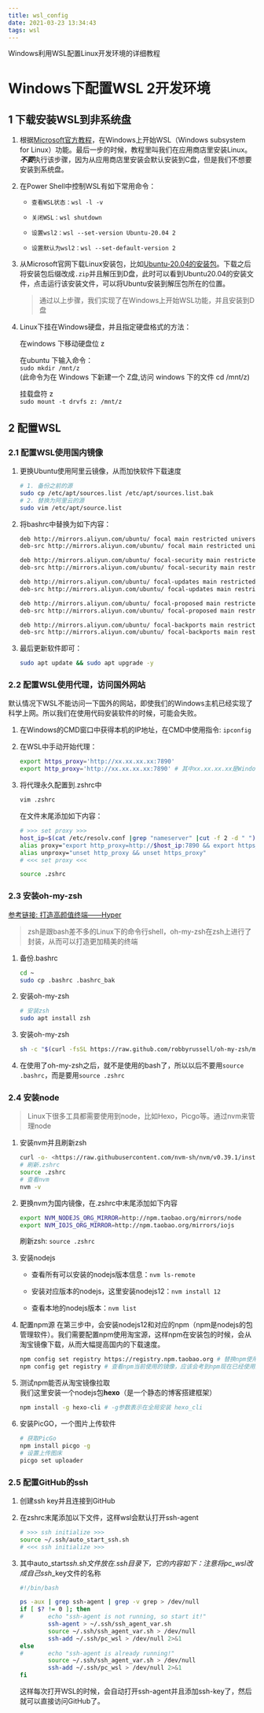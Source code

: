 ```yaml
---
title: wsl_config
date: 2021-03-23 13:34:43
tags: wsl
---
```




Windows利用WSL配置Linux开发环境的详细教程



<!--more-->
# Windows下配置WSL 2开发环境

## 1 下载安装WSL到非系统盘

1.  根据[Microsoft官方教程](https://docs.microsoft.com/en-us/windows/wsl/install-manual)，在Windows上开始WSL（Windows subsystem for Linux）功能。最后一步的时候，教程里叫我们在应用商店里安装Linux。***不要***执行该步骤，因为从应用商店里安装会默认安装到C盘，但是我们不想要安装到系统盘。

2.  在Power Shell中控制WSL有如下常用命令：

    *   `查看WSL状态：wsl -l -v`

    *   `关闭WSL：wsl shutdown`

    *   `设置wsl2：wsl --set-version Ubuntu-20.04 2`

    *   `设置默认为wsl2：wsl --set-default-version 2`

3.  &#x20;从Microsoft官网下载Linux安装包，比如[Ubuntu-20.04的安装包](https://aka.ms/wslubuntu2004)。下载之后将安装包后缀改成`.zip`并且解压到D盘，此时可以看到Ubuntu20.04的安装文件，点击运行该安装文件，可以将Ubuntu安装到解压包所在的位置。

    > 通过以上步骤，我们实现了在Windows上开始WSL功能，并且安装到D盘

4.  Linux下挂在Windows硬盘，并且指定硬盘格式的方法：

    在windows 下移动硬盘位 z

    在ubuntu 下输入命令：\
    `sudo mkdir /mnt/z`\
    (此命令为在 Windows 下新建一个 Z盘,访问 windows 下的文件 cd /mnt/z)

    挂载盘符 z\
    `sudo mount -t drvfs z: /mnt/z`

## 2 配置WSL

### 2.1 配置WSL使用国内镜像

1.  更换Ubuntu使用阿里云镜像，从而加快软件下载速度

    ```bash
    # 1. 备份之前的源
    sudo cp /etc/apt/sources.list /etc/apt/sources.list.bak
    # 2. 替换为阿里云的源
    sudo vim /etc/apt/source.list

    ```

2.  将bashrc中替换为如下内容：

    ```bash
    deb http://mirrors.aliyun.com/ubuntu/ focal main restricted universe multiverse
    deb-src http://mirrors.aliyun.com/ubuntu/ focal main restricted universe multiverse

    deb http://mirrors.aliyun.com/ubuntu/ focal-security main restricted universe multiverse
    deb-src http://mirrors.aliyun.com/ubuntu/ focal-security main restricted universe multiverse

    deb http://mirrors.aliyun.com/ubuntu/ focal-updates main restricted universe multiverse
    deb-src http://mirrors.aliyun.com/ubuntu/ focal-updates main restricted universe multiverse

    deb http://mirrors.aliyun.com/ubuntu/ focal-proposed main restricted universe multiverse
    deb-src http://mirrors.aliyun.com/ubuntu/ focal-proposed main restricted universe multiverse

    deb http://mirrors.aliyun.com/ubuntu/ focal-backports main restricted universe multiverse
    deb-src http://mirrors.aliyun.com/ubuntu/ focal-backports main restricted universe multiverse
    ```

3.  最后更新软件即可：

    ```bash
    sudo apt update && sudo apt upgrade -y
    ```

### 2.2 配置WSL使用代理，访问国外网站

默认情况下WSL不能访问一下国外的网站，即使我们的Windows主机已经实现了科学上网。所以我们在使用代码安装软件的时候，可能会失败。

1.  在Windows的CMD窗口中获得本机的IP地址，在CMD中使用指令: `ipconfig`

2.  在WSL中手动开始代理：

    ```bash
    export https_proxy='http://xx.xx.xx.xx:7890'
    export http_proxy='http://xx.xx.xx.xx:7890' # 其中xx.xx.xx.xx是Windows下在cmd中查看到的ipv4地址，注意替换
    ```

3.  将代理永久配置到.zshrc中

    ```bash
    vim .zshrc
    ```

    在文件末尾添加如下内容：

    ```bash
    # >>> set proxy >>>
    host_ip=$(cat /etc/resolv.conf |grep "nameserver" |cut -f 2 -d " ")    
    alias proxy="export http_proxy=http://$host_ip:7890 && export https_proxy=http://$host_ip:7890"
    alias unproxy="unset http_proxy && unset https_proxy"
    # <<< set proxy <<<
    ```

    ```bash
    source .zshrc
    ```

### 2.3 安装oh-my-zsh
[参考链接: 打造高颜值终端——Hyper](https://sspai.com/post/56081)

> zsh是跟bash差不多的Linux下的命令行shell，oh-my-zsh在zsh上进行了封装，从而可以打造更加精美的终端

1.  备份.bashrc

    ```bash
    cd ~
    sudo cp .bashrc .bashrc_bak
    ```

2.  安装oh-my-zsh

    ```bash
    # 安装zsh
    sudo apt install zsh
    ```

3.  安装oh-my-zsh

    ```bash
    sh -c "$(curl -fsSL https://raw.github.com/robbyrussell/oh-my-zsh/master/tools/install.sh)"
    ```

4.  在使用了oh-my-zsh之后，就不是使用的bash了，所以以后不要用`source .bashrc`，而是要用`source .zshrc`

### 2.4 安装node

> Linux下很多工具都需要使用到node，比如Hexo，Picgo等。通过nvm来管理node

1.  安装nvm并且刷新zsh

    ```bash
    curl -o- <https://raw.githubusercontent.com/nvm-sh/nvm/v0.39.1/install.sh> | bash
    # 刷新.zshrc
    source .zshrc
    # 查看nvm
    nvm -v
    ```

2.  更换nvm为国内镜像，在.zshrc中末尾添加如下内容

    ```bash
    export NVM_NODEJS_ORG_MIRROR=http://npm.taobao.org/mirrors/node
    export NVM_IOJS_ORG_MIRROR=http://npm.taobao.org/mirrors/iojs
    ```

    刷新zsh: `source .zshrc`

3.  安装nodejs

    *   查看所有可以安装的nodejs版本信息：`nvm ls-remote`

    *   安装对应版本的nodejs，这里安装nodejs12：`nvm install 12`

    *   查看本地的nodejs版本：`nvm list`

4.  配置npm源
    在第三步中，会安装nodejs12和对应的npm（npm是nodejs的包管理软件）。我们需要配置npm使用淘宝源，这样npm在安装包的时候，会从淘宝镜像下载，从而大幅提高国内的下载速度。

    ```bash
    npm config set registry https://registry.npm.taobao.org # 替换npm使用淘宝镜像
    npm config get registry # 查看npm当前使用的镜像，应该会考到npm现在已经使用淘宝镜像了
    ```

5.  测试npm能否从淘宝镜像拉取\
    我们这里安装一个nodejs包**hexo**（是一个静态的博客搭建框架）

    ```bash
    npm install -g hexo-cli # -g参数表示在全局安装 hexo_cli
    ```

6.  安装PicGO，一个图片上传软件

    ```bash
    # 获取PicGo
    npm install picgo -g
    # 设置上传图床
    picgo set uploader
    ```

### 2.5 配置GitHub的ssh

1.  创建ssh key并且连接到GitHub

2.  在zshrc末尾添加以下文件，这样wsl会默认打开ssh-agent

    ```bash
    # >>> ssh initialize >>>
    source ~/.ssh/auto_start_ssh.sh
    # <<< ssh initialize >>>
    ```

3.  其中auto\_start*ssh.sh文件放在.ssh目录下，它的内容如下：注意将pc\_wsl改成自己ssh*\_key文件的名称

    ```bash
    #!/bin/bash

    ps -aux | grep ssh-agent | grep -v grep > /dev/null
    if [ $? != 0 ]; then
    #       echo "ssh-agent is not running, so start it!"
            ssh-agent > ~/.ssh/ssh_agent_var.sh
            source ~/.ssh/ssh_agent_var.sh > /dev/null
            ssh-add ~/.ssh/pc_wsl > /dev/null 2>&1
    else
    #       echo "ssh-agent is already running!"
            source ~/.ssh/ssh_agent_var.sh > /dev/null
            ssh-add ~/.ssh/pc_wsl > /dev/null 2>&1
    fi
    ```

    这样每次打开WSL的时候，会自动打开ssh-agent并且添加ssh-key了，然后就可以直接访问GitHub了。
